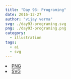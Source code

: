 ```yaml
---
title: "Day 93: Programing"
date: 2016-12-27
author: "vijay verma"
svg: ./day93-programing.svg
png: ./day93-programing.png
category:
  - illustration
tags:
  - ai
  - svg
---
```

<li><a href="./day93-programing.png" download className="btn-png">PNG</a></li>
<li><a href="./day93-programing.svg" download className="btn-svg">SVG</a></li>
